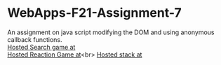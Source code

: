 # WebApps-F21-Assignment-7
An assignment on java script modifying the DOM and using anonymous callback functions.<br>
[Hosted Search game at]("https://44-563-webapps-f21.github.io/webapps-f21-assignment-7-saisharma9/search.html")
<br>
[Hosted Reaction Game at]("https://44-563-webapps-f21.github.io/webapps-f21-assignment-7-saisharma9/reaction.html")<br>
[Hosted stack at]("https://44-563-webapps-f21.github.io/webapps-f21-assignment-7-saisharma9/stack.html")
